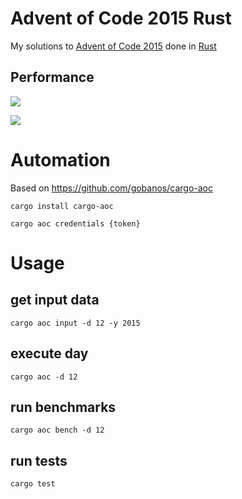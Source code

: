 # Advent of Code 2015 Rust

My solutions to [Advent of Code 2015](https://adventofcode.com/2015) done in [Rust](https://www.rust-lang.org/)

## Performance

![](https://img.shields.io/badge/day%20📅-24-blue)
 
![](https://img.shields.io/badge/stars%20⭐-40-yellow)

# Automation

Based on https://github.com/gobanos/cargo-aoc

`cargo install cargo-aoc`

`cargo aoc credentials {token}`

# Usage

## get input data

`cargo aoc input -d 12 -y 2015`

## execute day

`cargo aoc -d 12`

## run benchmarks

`cargo aoc bench -d 12`

## run tests

`cargo test`